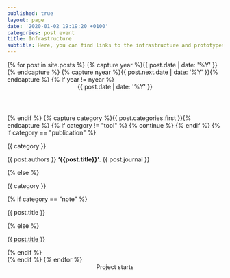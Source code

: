 ```yaml
---
published: true
layout: page
date: '2020-01-02 19:19:20 +0100'
categories: post event
title: Infrastructure
subtitle: Here, you can find links to the infrastructure and prototypes we developed within Project Cornelia.
---
```


<html>
<head>
    <meta charset="utf-8">
    <meta http-equiv="X-UA-Compatible" content="IE=edge">
    <meta name="viewport" content="width=device-width, initial-scale=1">
    <title>Cornelia</title>
    <link rel="stylesheet" href="{{ "/assets/css/timeline.css" | relative_url }}">
    <script defer src="https://use.fontawesome.com/releases/v5.3.1/js/all.js"></script>
</head>
<body>

<section class="section">
    <div class="container">
        <div class="columns">
            <div class="column is-8-desktop is-offset-2-desktop">
                <div class="timeline">
                    {% for post in site.posts %}
                      {% capture year %}{{ post.date | date: '%Y' }}{% endcapture %}
                      {% capture nyear %}{{ post.next.date | date: '%Y' }}{% endcapture %}
                      {% if year != nyear %}
                        <header class="timeline-header">
                          <span class="tag is-primary">{{ post.date | date: '%Y' }}</span>
                        </header>
                      {% endif %}
                      {% capture category %}{{ post.categories.first }}{% endcapture %}
                    {% if category != "tool"  %}
                        {% continue %}
                    {% endif %}
                      {% if category == "publication" %}
                      <div class="timeline-item is-danger">
                        <div class="timeline-marker is-danger is-icon">
                          <i class="fa fa-bookmark"></i>
                        </div>
                        <div class="timeline-content">
                          <p class="heading">{{ category }}</p>
                          {{ post.authors }} <strong>‘{{post.title}}’</strong>. {{ post.journal }}</p>
                        </div>
                      </div>
                      {% else %}
                      <div class="timeline-item is-primary">
                          <div class="timeline-marker is-primary"></div>
                          <div class="timeline-content">
                            <p class="heading">{{ category }}</p>
                            {% if category == "note" %}
                            <p>{{ post.title }}</p>
                            {% else %}
                            <p><a href="{{ post.url | prepend: site.baseurl | prepend: site.url }}">{{ post.title }}</a></p>
                            {% endif %}
                          </div>
                      </div>
                      {% endif %}
                    {% endfor %}
                    <header class="timeline-header">
                        <span class="tag is-primary">Project starts</span>
                    </header>
                </div>
            </div>
        </div>
    </div>
</section>

</body>
</html>
